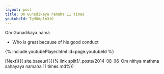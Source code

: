 ```yaml
---
layout: post
title: Om Gunadikaya namaha 11 times
youtubeId: TgM8dpln3iQ
---
```

 
 
Om Gunadikaya nama 
 
 -  Who is great because of his good conduct 
 
  
 
  
 
 
 
 
 
 


{% include youtubePlayer.html id=page.youtubeId %}
 
[Next]({{ site.baseurl }}{% link  split1/_posts/2014-08-06-Om nithya mathma sahayaya namaha 11 times.md%})
 
